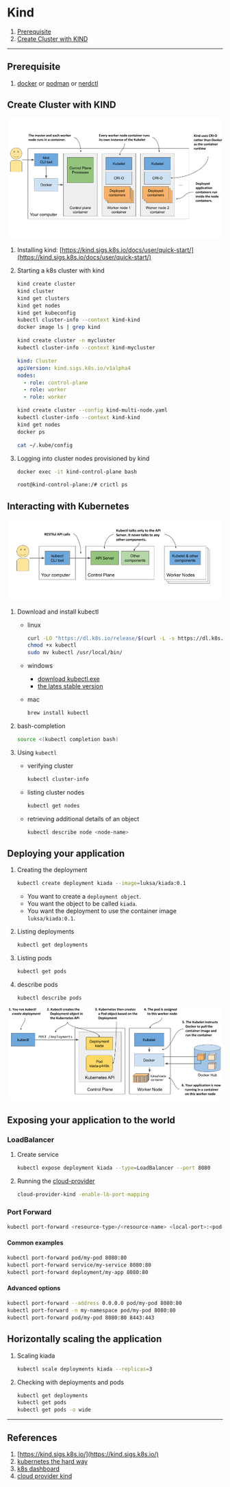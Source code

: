 # Kind

1. [Prerequisite](#prerequisite)
2. [Create Cluster with KIND](#create-cluster-with-kind)

---

## Prerequisite

1. [docker](https://www.docker.com/) or [podman](https://podman.io/) or [nerdctl](https://github.com/containerd/nerdctl)

## Create Cluster with KIND

![kind](./images/kind.png)

1. Installing kind: [https://kind.sigs.k8s.io/docs/user/quick-start/](https://kind.sigs.k8s.io/docs/user/quick-start/)

2. Starting a k8s cluster with kind

   ```sh
   kind create cluster
   kind cluster
   kind get clusters
   kind get nodes
   kind get kubeconfig
   kubectl cluster-info --context kind-kind
   docker image ls | grep kind
   ```

   ```sh
   kind create cluster -n mycluster
   kubectl cluster-info --context kind-mycluster
   ```

   ```yaml
   kind: Cluster
   apiVersion: kind.sigs.k8s.io/v1alpha4
   nodes:
     - role: control-plane
     - role: worker
     - role: worker
   ```

   ```sh
   kind create cluster --config kind-multi-node.yaml
   kubectl cluster-info --context kind-kind
   kind get nodes
   docker ps
   ```

   ```sh
   cat ~/.kube/config
   ```

3. Logging into cluster nodes provisioned by kind

   ```sh
   docker exec -it kind-control-plane bash
   ```

   ```sh
   root@kind-control-plane:/# crictl ps
   ```

## Interacting with Kubernetes

![interact with a k8s cluster](./images/interact-with-a-k8s.png)

1. Download and install kubectl

   - linux

     ```sh
     curl -LO "https://dl.k8s.io/release/$(curl -L -s https://dl.k8s.io/release/stable.txt)/bin/linux/amd64/kubectl"
     chmod +x kubectl
     sudo mv kubectl /usr/local/bin/
     ```

   - windows

     - [download kubectl.exe](https://storage.googleapis.com/kubernetes-release/release/v1.18.2/bin/windows/amd64/kubectl.exe.)
     - [the lates stable version](https://storage.googleapis.com/kubernetes-release/release/stable.txt)

   - mac

     ```sh
     brew install kubectl
     ```

2. bash-completion

   ```sh
   source <(kubectl completion bash)
   ```

3. Using `kubectl`

   - verifying cluster

     ```sh
     kubectl cluster-info
     ```

   - listing cluster nodes

     ```sh
     kubectl get nodes
     ```

   - retrieving additional details of an object

     ```sh
     kubectl describe node <node-name>
     ```

## Deploying your application

1. Creating the deployment

   ```sh
   kubectl create deployment kiada --image=luksa/kiada:0.1
   ```

   - You want to create a `deployment object`.
   - You want the object to be called `kiada`.
   - You want the deployment to use the container image `luksa/kiada:0.1`.

2. Listing deployments

   ```sh
   kubectl get deployments
   ```

3. Listing pods

   ```sh
   kubectl get pods
   ```

4. describe pods

   ```sh
   kubectl describe pods
   ```

![behind the scenes](./images/behind-the-scenes.png)

## Exposing your application to the world

### LoadBalancer

1. Create service

   ```sh
   kubectl expose deployment kiada --type=LoadBalancer --port 8080
   ```

2. Running the [cloud-provider](https://kind.sigs.k8s.io/docs/user/loadbalancer/)

   ```sh
   cloud-provider-kind -enable-lb-port-mapping
   ```

### Port Forward


```sh
kubectl port-forward <resource-type>/<resource-name> <local-port>:<pod-port>
```

#### Common examples

```sh
kubectl port-forward pod/my-pod 8080:80
kubectl port-forward service/my-service 8080:80
kubectl port-forward deployment/my-app 8080:80
```

#### Advanced options

```sh
kubectl port-forward --address 0.0.0.0 pod/my-pod 8080:80
kubectl port-forward -n my-namespace pod/my-pod 8080:80
kubectl port-forward pod/my-pod 8080:80 8443:443
```

## Horizontally scaling the application

1. Scaling kiada

   ```sh
   kubectl scale deployments kiada --replicas=3
   ```

2. Checking with deployments and pods

    ```sh
    kubectl get deployments
    kubectl get pods
    kubectl get pods -o wide
    ```


---

## References

1. [https://kind.sigs.k8s.io/](https://kind.sigs.k8s.io/)
2. [kubernetes the hard way](https://github.com/kelseyhightower/Kubernetes-the-hard-way)
3. [k8s dashboard](https://kubernetes.io/docs/tasks/access-application-cluster/web-ui-dashboard/)
4. [cloud provider kind](https://github.com/kubernetes-sigs/cloud-provider-kind)
